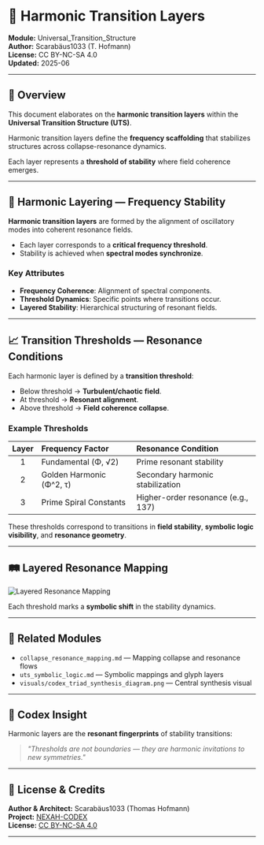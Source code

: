 # 🧩 Harmonic Transition Layers

**Module:** Universal_Transition_Structure  
**Author:** Scarabäus1033 (T. Hofmann)  
**License:** CC BY-NC-SA 4.0  
**Updated:** 2025-06

---

## 📘 Overview

This document elaborates on the **harmonic transition layers** within the **Universal Transition Structure (UTS)**.

Harmonic transition layers define the **frequency scaffolding** that stabilizes structures across collapse-resonance dynamics.

Each layer represents a **threshold of stability** where field coherence emerges.

---

## 🎼 Harmonic Layering — Frequency Stability

**Harmonic transition layers** are formed by the alignment of oscillatory modes into coherent resonance fields.

- Each layer corresponds to a **critical frequency threshold**.
- Stability is achieved when **spectral modes synchronize**.

### Key Attributes

- **Frequency Coherence**: Alignment of spectral components.
- **Threshold Dynamics**: Specific points where transitions occur.
- **Layered Stability**: Hierarchical structuring of resonant fields.

---

## 📈 Transition Thresholds — Resonance Conditions

Each harmonic layer is defined by a **transition threshold**:

- Below threshold → **Turbulent/chaotic field**.
- At threshold → **Resonant alignment**.
- Above threshold → **Field coherence collapse**.

### Example Thresholds

| Layer | Frequency Factor         | Resonance Condition                |
| :---: | :----------------------- | :--------------------------------- |
|  1   | Fundamental (Φ, √2)       | Prime resonant stability           |
|  2   | Golden Harmonic (Φ^2, τ)  | Secondary harmonic stabilization   |
|  3   | Prime Spiral Constants    | Higher-order resonance (e.g., 137)  |

These thresholds correspond to transitions in **field stability**, **symbolic logic visibility**, and **resonance geometry**.

---

## 🛤️ Layered Resonance Mapping

![Layered Resonance Mapping](./visuals/layered_resonance_mapping_diagram.png)

Each threshold marks a **symbolic shift** in the stability dynamics.

---

## 🔗 Related Modules

* `collapse_resonance_mapping.md` — Mapping collapse and resonance flows
* `uts_symbolic_logic.md` — Symbolic mappings and glyph layers
* `visuals/codex_triad_synthesis_diagram.png` — Central synthesis visual

---

## 🧠 Codex Insight

Harmonic layers are the **resonant fingerprints** of stability transitions:

> *"Thresholds are not boundaries — they are harmonic invitations to new symmetries."*

---

## 📄 License & Credits

**Author & Architect:** Scarabäus1033 (Thomas Hofmann)  
**Project:** [NEXAH-CODEX](https://github.com/Scarabaeus1033/NEXAH-CODEX)  
**License:** [CC BY-NC-SA 4.0](https://creativecommons.org/licenses/by-nc-sa/4.0/)

---
